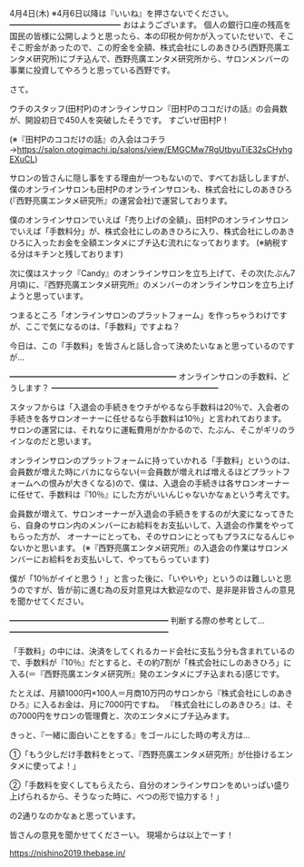 4月4日(木) ※4月6日以降は『いいね』を押さないでください。
━━━━━━━━━━━━━━
おはようございます。
個人の銀行口座の残高を国民の皆様に公開しようと思ったら、本の印税か何かが入っていたせいで、そこそこ貯金があったので、この貯金を全額、株式会社にしのあきひろ(西野亮廣エンタメ研究所)にブチ込んで、西野亮廣エンタメ研究所から、サロンメンバーの事業に投資してやろうと思っている西野です。

さて。

ウチのスタッフ(田村P)のオンラインサロン『田村Pのココだけの話』の会員数が、開設初日で450人を突破したそうです。
すごいぜ田村P！

(※『田村Pのココだけの話』の入会はコチラ→https://salon.otogimachi.jp/salons/view/EMGCMw7RgUtbyuTiE32sCHyhgEXuCL)

サロンの皆さんに隠し事をする理由が一つもないので、すべてお話ししますが、
僕のオンラインサロンも田村Pのオンラインサロンも、株式会社にしのあきひろ(『西野亮廣エンタメ研究所』の運営会社)で運営しております。

僕のオンラインサロンでいえば「売り上げの全額」、田村Pのオンラインサロンでいえば「手数料分」が、株式会社にしのあきひろに入り、株式会社にしのあきひろに入ったお金を全額エンタメにブチ込む流れになっております。
(※納税する分はキチンと残しております)

次に僕はスナック『Candy』のオンラインサロンを立ち上げて、その次(たぶん7月頃)に、『西野亮廣エンタメ研究所』のメンバーのオンラインサロンを立ち上げようと思っています。

つまるところ「オンラインサロンのプラットフォーム」を作っちゃうわけですが、ここで気になるのは、「手数料」ですよね？

今日は、この「手数料」を皆さんと話し合って決めたいなぁと思っているのですが…

━━━━━━━━━━━━━━━━━━━━━
オンラインサロンの手数料、どうします？
━━━━━━━━━━━━━━━━━━━━━

スタッフからは「入退会の手続きをウチがやるなら手数料は20％で、入会者の手続きを各サロンオーナーに任せるなら手数料は10％」と言われております。
サロンの運営には、それなりに運転費用がかかるので、たぶん、そこがギリのラインなのだと思います。

オンラインサロンのプラットフォームに持っていかれる「手数料」というのは、会員数が増えた時にバカにならない(＝会員数が増えれば増えるほどプラットフォームへの恨みが大きくなる)ので、僕は、入退会の手続きは各サロンオーナーに任せて、手数料は『10％』にした方がいいんじゃないかなぁという考えです。

会員数が増えて、サロンオーナーが入退会の手続きをするのが大変になってきたら、自身のサロン内のメンバーにお給料をお支払いして、入退会の作業をやってもらった方が、
オーナーにとっても、そのサロンにとってもプラスになるんじゃないかと思います。
(※『西野亮廣エンタメ研究所』の入退会の作業はサロンメンバーにお給料をお支払いして、やってもらっています)

僕が「10％がイイと思う！」と言った後に、「いやいや」というのは難しいと思うのですが、皆が前に進む為の反対意見は大歓迎なので、是非是非皆さんの意見を聞かせてください。

━━━━━━━━━━━━━━━━━━━━
判断する際の参考として…
━━━━━━━━━━━━━━━━━━━━

「手数料」の中には、決済をしてくれるカード会社に支払う分も含まれているので、手数料が『10％』だとすると、その約7割が「株式会社にしのあきひろ」に入る(＝『西野亮廣エンタメ研究所』発のエンタメにブチ込まれる)感じです。

たとえば、月額1000円×100人＝月商10万円のサロンから『株式会社にしのあきひろ』に入るお金は、月に7000円ですね。
『株式会社にしのあきひろ』は、その7000円をサロンの管理費と、次のエンタメにブチ込みます。

きっと、『一緒に面白いことをする』をゴールにした時の考え方は…

①「もう少しだけ手数料をとって、『西野亮廣エンタメ研究所』が仕掛けるエンタメに使ってよ！」

②「手数料を安くしてもらえたら、自分のオンラインサロンをめいっぱい盛り上げられるから、そうなった時に、べつの形で協力する！」

の2通りなのかなぁと思っています。

皆さんの意見を聞かせてくださーい。
現場からは以上でーす！

https://nishino2019.thebase.in/
